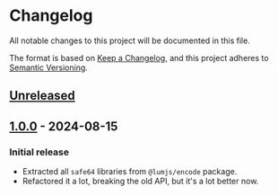 # Changelog
All notable changes to this project will be documented in this file.

The format is based on [Keep a Changelog](https://keepachangelog.com/en/1.0.0/),
and this project adheres to [Semantic Versioning](https://semver.org/spec/v2.0.0.html).

## [Unreleased]

## [1.0.0] - 2024-08-15
### Initial release
- Extracted all `safe64` libraries from `@lumjs/encode` package.
- Refactored it a lot, breaking the old API, but it's a lot better now.

[Unreleased]: https://github.com/supernovus/lum.safe64-data.js/compare/v1.0.0...HEAD
[1.0.0]: https://github.com/supernovus/lum.safe64-data.js/releases/tag/v1.0.0

